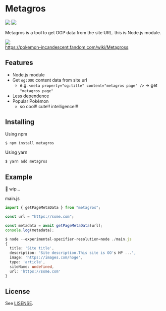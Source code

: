 # Metagros
![](https://github.com/igsr5/metagros/workflows/CI/badge.svg)
![](https://img.shields.io/badge/license-MIT-green)

Metagros is a tool to get OGP data from the site URL.
this is Node.js module.

![](https://static.wikia.nocookie.net/pokemon-radiance/images/0/01/059_Metagross.png/revision/latest/scale-to-width-down/308?cb=20200304023123)  
https://pokemon-incandescent.fandom.com/wiki/Metagross

## Features
- Node.js module
- Get `og:OOO` content data from site url
  - e.g.  `<meta property="og:title" content="metagros page" />` → get `"metagros page"`
- Less dependence
- Popular Pokémon
  - so cool!! cute!! intelligence!!!


## Installing
Using npm
```sh
$ npm install metagros
```
Using yarn
```sh
$ yarn add metagros
```

## Example

🚧 wip...

main.js
```ts
import { getPageMetaData } from "metagros";

const url = "https://some.com";

const metadata = await getPageMetaData(url);
console.log(metadata);
```

```ts
$ node --experimental-specifier-resolution=node ./main.js
{
  title: 'Site title',
  description: 'Site description.This site is OO's HP ...',
  image: 'https://images.com/hoge',
  type: 'article',
  siteName: undefined,
  url: 'https://some.com'
}
```



## License
See [LISENSE](https://github.com/igsr5/metagros/blob/master/LICENSE).
